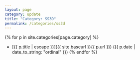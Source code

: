 ```yaml
---
layout: page
category: update
title: "Category: SS3D"
permalink: /categories/ss3d
---
```


{% for p in site.categories[page.category] %}
- [{{ p.title | escape }}]({{ site.baseurl }}{{ p.url }}) ({{ p.date | date_to_string: "ordinal" }})
{% endfor %}